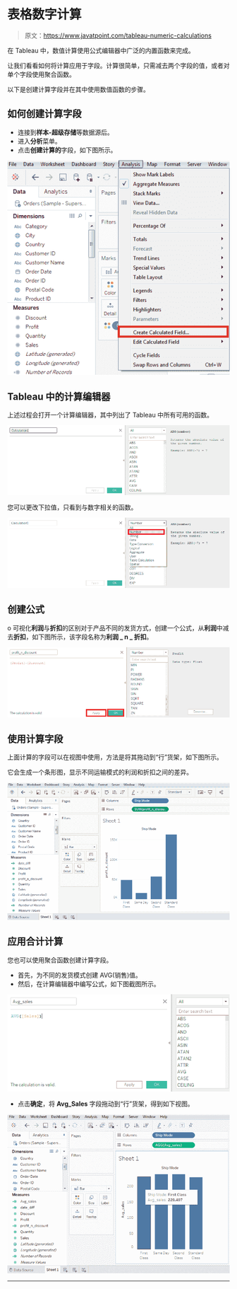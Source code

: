 # 表格数字计算

> 原文：<https://www.javatpoint.com/tableau-numeric-calculations>

在 Tableau 中，数值计算使用公式编辑器中广泛的内置函数来完成。

让我们看看如何将计算应用于字段。计算很简单，只需减去两个字段的值，或者对单个字段使用聚合函数。

以下是创建计算字段并在其中使用数值函数的步骤。

## 如何创建计算字段

*   连接到**样本-超级存储**等数据源后。
*   进入**分析**菜单。
*   点击**创建计算的**字段，如下图所示。

![Tableau Numeric Calculations](img/7bdac83eb90f04918d758e7b8f544b3f.png)

## Tableau 中的计算编辑器

上述过程会打开一个计算编辑器，其中列出了 Tableau 中所有可用的函数。

![Tableau Numeric Calculations](img/fb84d21034ef8f64960935d5b8f77395.png)

您可以更改下拉值，只看到与数字相关的函数。

![Tableau Numeric Calculations](img/ae3e55c6dd9f4952ab950d711186316d.png)

## 创建公式

o 可视化**利润**与**折扣**的区别对于产品不同的发货方式，创建一个公式，从**利润**中减去**折扣**，如下图所示，该字段名称为**利润 _ n _ 折扣**。

![Tableau Numeric Calculations](img/9b785ed70fbabf66bb6645ef0c5a1746.png)

## 使用计算字段

上面计算的字段可以在视图中使用，方法是将其拖动到“行”货架，如下图所示。

它会生成一个条形图，显示不同运输模式的利润和折扣之间的差异。

![Tableau Numeric Calculations](img/a442aa85060f314fe2ac025e8b662296.png)

## 应用合计计算

您也可以使用聚合函数创建计算字段。

*   首先，为不同的发货模式创建 AVG(销售)值。
*   然后，在计算编辑器中编写公式，如下图截图所示。

![Tableau Numeric Calculations](img/7fb3d553add9777673c16d188807dd02.png)

*   点击**确定**，将 **Avg_Sales** 字段拖动到“行”货架，得到如下视图。

![Tableau Numeric Calculations](img/2de7a833f03b43fe8c1d0db96cabd708.png)

* * *